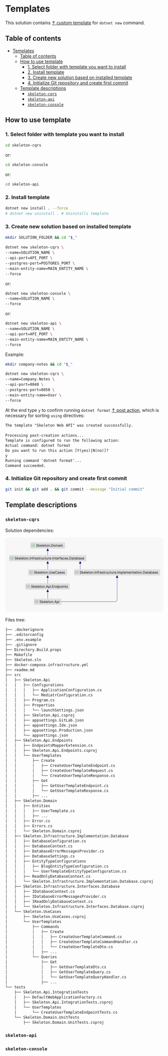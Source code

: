 # Templates

This solution contains [↑ custom template](https://learn.microsoft.com/en-us/dotnet/core/tools/custom-templates) for `dotnet new` command.

## Table of contents

- [Templates](#templates)
  - [Table of contents](#table-of-contents)
  - [How to use template](#how-to-use-template)
    - [1. Select folder with template you want to install](#1-select-folder-with-template-you-want-to-install)
    - [2. Install template](#2-install-template)
    - [3. Create new solution based on installed template](#3-create-new-solution-based-on-installed-template)
    - [4. Initialize Git repository and create first commit](#4-initialize-git-repository-and-create-first-commit)
  - [Template descriptions](#template-descriptions)
    - [`skeleton-cqrs`](#skeleton-cqrs)
    - [`skeleton-api`](#skeleton-api)
    - [`skeleton-console`](#skeleton-console)

## How to use template

### 1\. Select folder with template you want to install

```bash
cd skeleton-cqrs
```

or:

```bash
cd skeleton-console
```

or:

```bash
cd skeleton-api
```

### 2\. Install template

```bash
dotnet new install . --force
# dotnet new uninstall . # Uninstalls template
```

### 3\. Create new solution based on installed template

```bash
mkdir SOLUTION_FOLDER && cd "$_"
```

```bash
dotnet new skeleton-cqrs \
--name=SOLUTION_NAME \
--api-port=API_PORT \
--postgres-port=POSTGRES_PORT \
--main-entity-name=MAIN_ENTITY_NAME \
--force
```

or:

```bash
dotnet new skeleton-console \
--name=SOLUTION_NAME \
--force
```

or:

```bash
dotnet new skeleton-api \
--name=SOLUTION_NAME \
--api-port=API_PORT \
--main-entity-name=MAIN_ENTITY_NAME \
--force
```

Example:

```bash
mkdir company-notes && cd "$_"
```

```bash
dotnet new skeleton-cqrs \
--name=Company.Notes \
--api-port=8040 \
--postgres-port=8050 \
--main-entity-name=User \
--force
```

At the end type `y` to confirm running `dotnet format` [↑ post action](https://github.com/dotnet/templating/wiki/Post-Action-Registry), which is necessary for sorting `using` directives:

```console
The template "Skeleton Web API" was created successfully.

Processing post-creation actions...
Template is configured to run the following action:
Actual command: dotnet format
Do you want to run this action [Y(yes)|N(no)]?
y
Running command 'dotnet format'...
Command succeeded.
```

### 4\. Initialize Git repository and create first commit 

```bash
git init && git add . && git commit --message "Initial commit"
```

## Template descriptions

### `skeleton-cqrs`

Solution dependencies:

<img src="docs/project-dependencies.png" width="600px" alt="Description of skeleton-cqrs solution">

Files tree:

```console
├── .dockerignore
├── .editorconfig
├── .env.example
├── .gitignore
├── Directory.Build.props
├── Makefile
├── Skeleton.sln
├── docker-compose.infrastructure.yml
├── readme.md
├── src
│   ├── Skeleton.Api
│   │   ├── Configurations
│   │   │   ├── ApplicationConfiguration.cs
│   │   │   └── MediatrConfiguration.cs
│   │   ├── Program.cs
│   │   ├── Properties
│   │   │   └── launchSettings.json
│   │   ├── Skeleton.Api.csproj
│   │   ├── appsettings.GitLab.json
│   │   ├── appsettings.Ide.json
│   │   ├── appsettings.Production.json
│   │   └── appsettings.json
│   ├── Skeleton.Api.Endpoints
│   │   ├── EndpointsMapperExtension.cs
│   │   ├── Skeleton.Api.Endpoints.csproj
│   │   └── UserTemplates
│   │       ├── Create
│   │       │   ├── CreateUserTemplateEndpoint.cs
│   │       │   ├── CreateUserTemplateRequest.cs
│   │       │   └── CreateUserTemplateResponse.cs
│   │       ├── Get
│   │       │   ├── GetUserTemplateEndpoint.cs
│   │       │   └── GetUserTemplateResponse.cs
│   │       ├── ...
│   ├── Skeleton.Domain
│   │   ├── Entities
│   │   │   ├── UserTemplate.cs
│   │   │   ├── ...
│   │   ├── Error.cs
│   │   ├── Errors.cs
│   │   └── Skeleton.Domain.csproj
│   ├── Skeleton.Infrastructure.Implementation.Database
│   │   ├── DatabaseConfiguration.cs
│   │   ├── DatabaseContext.cs
│   │   ├── DatabaseErrorMessagesProvider.cs
│   │   ├── DatabaseSettings.cs
│   │   ├── EntityTypeConfigurations
│   │   │   ├── BlogEntityTypeConfiguration.cs
│   │   │   └── UserTemplateEntityTypeConfiguration.cs
│   │   ├── ReadOnlyDatabaseContext.cs
│   │   └── Skeleton.Infrastructure.Implementation.Database.csproj
│   ├── Skeleton.Infrastructure.Interfaces.Database
│   │   ├── IDatabaseContext.cs
│   │   ├── IDatabaseErrorMessagesProvider.cs
│   │   ├── IReadOnlyDatabaseContext.cs
│   │   └── Skeleton.Infrastructure.Interfaces.Database.csproj
│   └── Skeleton.UseCases
│       ├── Skeleton.UseCases.csproj
│       └── UserTemplates
│           ├── Commands
│           │   ├── Create
│           │   │   ├── CreateUserTemplateCommand.cs
│           │   │   ├── CreateUserTemplateCommandHandler.cs
│           │   │   └── CreateUserTemplateDto.cs
│           │   ├── ...
│           └── Queries
│               ├── Get
│               │   ├── GetUserTemplateDto.cs
│               │   ├── GetUserTemplateQuery.cs
│               │   └── GetUserTemplateQueryHandler.cs
│               ├── ...
└── tests
    ├── Skeleton.Api.IntegrationTests
    │   ├── DefaultWebApplicationFactory.cs
    │   ├── Skeleton.Api.IntegrationTests.csproj
    │   └── UserTemplates
    │       └── CreateUserTemplateEndpointTests.cs
    └── Skeleton.Domain.UnitTests
        ├── Skeleton.Domain.UnitTests.csproj
```

### `skeleton-api`

### `skeleton-console`
